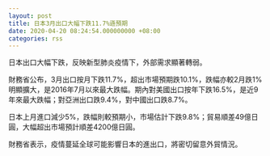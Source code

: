 ```yaml
---
layout: post
title: 日本3月出口大幅下跌11.7%遜預期
date: 2020-04-20 08:24:54.000000000 +08:00
categories: rss
---
```


日本出口大幅下跌，反映新型肺炎疫情下，外部需求顯著轉弱。

財務省公布，3月出口按月下跌11.7%，超出市場預期跌10.1%，跌幅亦較2月跌1%明顯擴大，是2016年7月以來最大跌幅。期內對美國出口按年下跌16.5%，是近9年來最大跌幅；對亞洲出口跌9.4%，對中國出口跌8.7%。

日本上月進口減少5%，跌幅則較預期小，市場估計下跌9.8%；貿易順差49億日圓，大幅超出市場預計順差4200億日圓。

財務省表示，疫情蔓延全球可能影響日本的進出口，將密切留意外貿情況。
